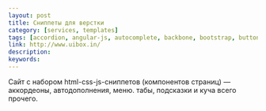 ```yaml
---
layout: post
title: Сниппеты для верстки
category: [services, templates]
tags: [accordion, angular-js, autocomplete, backbone, bootstrap, button, calendar, carousel, collapsible, color-picker, combo-box, date-picker, dojo, drag-drop, dropdown, file-picker, foundation, gauge, graph, infinite-scroll, input, input-mask, input-tag, jquery, jquery-ui, knob, lightbox, map, menu, modal-dialog, mootools, pagination, progress, raphael, scrollbar, select, sidebar, slider, spinner, stepper, syntax, tab, toolbar, tooltip, tour, tree, typeahead, visualization, zepto, сниппет, шаблон]
link: http://www.uibox.in/
description:
keywords:
---
```


<p>Сайт с набором html-css-js-сниппетов (компонентов страниц) — аккордеоны, автодополнения, меню. табы, подсказки и куча всего прочего.</p>
